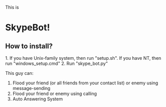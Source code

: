 This is <h1>SkypeBot!</h1>

<h2>How to install?</h2>
  1. If you have Unix-family system, then run "setup.sh". If you have NT, then run "windows_setup.cmd"
  2. Run "skype_bot.py"

This guy can:
  1. Flood your friend (or all friends from your contact list) or enemy using message-sending
  2. Flood your friend or enemy using calling
  3. Auto Answering System
